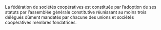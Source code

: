 La fédération de sociétés coopératives est constituée par l’adoption de ses statuts par l’assemblée générale constitutive réunissant au moins trois délégués dûment mandatés par chacune des unions et sociétés coopératives membres fondatrices.